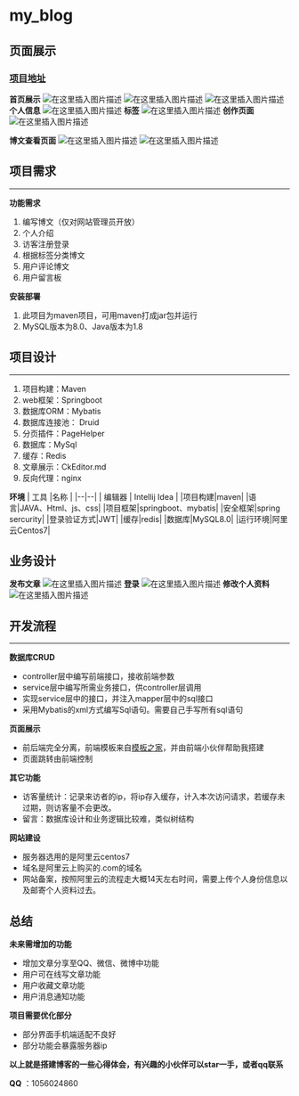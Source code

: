 # my_blog
## 页面展示
### [项目地址](http://www.cchobo.com)

**首页展示**
![在这里插入图片描述](https://img-blog.csdnimg.cn/2020063022245688.PNG?x-oss-process=image/watermark,type_ZmFuZ3poZW5naGVpdGk,shadow_10,text_aHR0cHM6Ly9ibG9nLmNzZG4ubmV0L3dlaXhpbl80MjUzNTkxMw==,size_16,color_FFFFFF,t_70#pic_center)
![在这里插入图片描述](https://img-blog.csdnimg.cn/20200630222512502.PNG?x-oss-process=image/watermark,type_ZmFuZ3poZW5naGVpdGk,shadow_10,text_aHR0cHM6Ly9ibG9nLmNzZG4ubmV0L3dlaXhpbl80MjUzNTkxMw==,size_16,color_FFFFFF,t_70)
![在这里插入图片描述](https://img-blog.csdnimg.cn/20200630222512406.PNG?x-oss-process=image/watermark,type_ZmFuZ3poZW5naGVpdGk,shadow_10,text_aHR0cHM6Ly9ibG9nLmNzZG4ubmV0L3dlaXhpbl80MjUzNTkxMw==,size_16,color_FFFFFF,t_70)
**个人信息**
![在这里插入图片描述](https://img-blog.csdnimg.cn/20200118134645983.png?x-oss-process=image/watermark,type_ZmFuZ3poZW5naGVpdGk,shadow_10,text_aHR0cHM6Ly9ibG9nLmNzZG4ubmV0L3dlaXhpbl80MjUzNTkxMw==,size_16,color_FFFFFF,t_70)
**标签**
![在这里插入图片描述](https://img-blog.csdnimg.cn/20200118134900209.png?x-oss-process=image/watermark,type_ZmFuZ3poZW5naGVpdGk,shadow_10,text_aHR0cHM6Ly9ibG9nLmNzZG4ubmV0L3dlaXhpbl80MjUzNTkxMw==,size_16,color_FFFFFF,t_70)
**创作页面**
![在这里插入图片描述](https://img-blog.csdnimg.cn/20200118135027475.png?x-oss-process=image/watermark,type_ZmFuZ3poZW5naGVpdGk,shadow_10,text_aHR0cHM6Ly9ibG9nLmNzZG4ubmV0L3dlaXhpbl80MjUzNTkxMw==,size_16,color_FFFFFF,t_70)

**博文查看页面**
![在这里插入图片描述](https://img-blog.csdnimg.cn/20200118135159574.png?x-oss-process=image/watermark,type_ZmFuZ3poZW5naGVpdGk,shadow_10,text_aHR0cHM6Ly9ibG9nLmNzZG4ubmV0L3dlaXhpbl80MjUzNTkxMw==,size_16,color_FFFFFF,t_70)
![在这里插入图片描述](https://img-blog.csdnimg.cn/20200118135210906.png?x-oss-process=image/watermark,type_ZmFuZ3poZW5naGVpdGk,shadow_10,text_aHR0cHM6Ly9ibG9nLmNzZG4ubmV0L3dlaXhpbl80MjUzNTkxMw==,size_16,color_FFFFFF,t_70)

## 项目需求
***
**功能需求**
1. 编写博文（仅对网站管理员开放）
2. 个人介绍
3. 访客注册登录
4. 根据标签分类博文
5. 用户评论博文
6. 用户留言板

**安装部署**
 1. 此项目为maven项目，可用maven打成jar包并运行
 2. MySQL版本为8.0、Java版本为1.8

## 项目设计
****
1. 项目构建：Maven
2. web框架：Springboot
3. 数据库ORM：Mybatis
4. 数据库连接池： Druid
5. 分页插件：PageHelper
6. 数据库：MySql
7. 缓存：Redis
8. 文章展示：CkEditor.md
9. 反向代理：nginx

**环境**
| 工具 |名称  |
|--|--|
| 编辑器 | Intellij Idea |
|项目构建|maven|
|语言|JAVA、Html、js、css|
|项目框架|springboot、mybatis|
|安全框架|spring sercurity|
|登录验证方式|JWT|
|缓存|redis|
|数据库|MySQL8.0|
|运行环境|阿里云Centos7| 

## 业务设计
**发布文章**
![在这里插入图片描述](https://imgconvert.csdnimg.cn/aHR0cHM6Ly96aHktbXlibG9nLm9zcy1jbi1zaGVuemhlbi5hbGl5dW5jcy5jb20vcHVibGljLyVFNSU4RCU5QSVFNSVBRSVBMiVFNiU5NyVBNSVFNSVCRiU5Ny9TcHJpbmdCb290JUU0JUI5JThCJUU0JUJCJThFJUU5JTlCJUI2JUU2JTkwJUFEJUU1JUJCJUJBJUU1JThEJTlBJUU1JUFFJUEyJUU3JUJEJTkxJUU3JUFCJTk5LzIwMTgwODAyMTQxMjIxLnBuZw?x-oss-process=image/format,png)
**登录**
![在这里插入图片描述](https://img-blog.csdnimg.cn/20200118142058686.jpg?x-oss-process=image/watermark,type_ZmFuZ3poZW5naGVpdGk,shadow_10,text_aHR0cHM6Ly9ibG9nLmNzZG4ubmV0L3dlaXhpbl80MjUzNTkxMw==,size_16,color_FFFFFF,t_70)
**修改个人资料**
![在这里插入图片描述](https://imgconvert.csdnimg.cn/aHR0cHM6Ly96aHktbXlibG9nLm9zcy1jbi1zaGVuemhlbi5hbGl5dW5jcy5jb20vcHVibGljLyVFNSU4RCU5QSVFNSVBRSVBMiVFNiU5NyVBNSVFNSVCRiU5Ny9TcHJpbmdCb290JUU0JUI5JThCJUU0JUJCJThFJUU5JTlCJUI2JUU2JTkwJUFEJUU1JUJCJUJBJUU1JThEJTlBJUU1JUFFJUEyJUU3JUJEJTkxJUU3JUFCJTk5LzIwMTgwODAyMTQzMjMwLnBuZw?x-oss-process=image/format,png)

## 开发流程
****
**数据库CRUD**
- controller层中编写前端接口，接收前端参数
- service层中编写所需业务接口，供controller层调用
- 实现service层中的接口，并注入mapper层中的sql接口
- 采用Mybatis的xml方式编写Sql语句。需要自己手写所有sql语句

**页面展示**
- 前后端完全分离，前端模板来自[模板之家](http://www.cssmoban.com/)，并由前端小伙伴帮助我搭建
- 页面跳转由前端控制

**其它功能**
- 访客量统计：记录来访者的ip，将ip存入缓存，计入本次访问请求，若缓存未过期，则访客量不会更改。
- 留言：数据库设计和业务逻辑比较难，类似树结构

**网站建设**
- 服务器选用的是阿里云centos7
- 域名是阿里云上购买的.com的域名
- 网站备案，按照阿里云的流程走大概14天左右时间，需要上传个人身份信息以及邮寄个人资料过去。

##  总结
**未来需增加的功能**
- 增加文章分享至QQ、微信、微博中功能
- 用户可在线写文章功能
- 用户收藏文章功能
- 用户消息通知功能

**项目需要优化部分**
- 部分界面手机端适配不良好
- 部分功能会暴露服务器ip


**以上就是搭建博客的一些心得体会，有兴趣的小伙伴可以star一手，或者qq联系**

**QQ** ：1056024860


